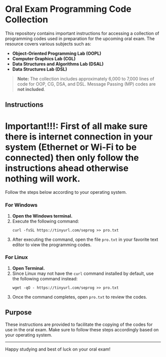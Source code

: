 
# Oral Exam Programming Code Collection

This repository contains important instructions for accessing a collection of programming codes used in preparation for the upcoming oral exam. The resource covers various subjects such as:

- **Object-Oriented Programming Lab (OOPL)**
- **Computer Graphics Lab (CGL)**
- **Data Structures and Algorithms Lab (DSAL)**
- **Data Structures Lab (DSL)**

> **Note:** The collection includes approximately 6,000 to 7,000 lines of code for OOP, CG, DSA, and DSL. Message Passing (MP) codes are **not included**.

## Instructions

# Important!!!: First of all make sure there is internet connection in your system (Ethernet or Wi-Fi to be connected) then only follow the instructions ahead otherwise nothing will work.

Follow the steps below according to your operating system.

### For Windows

1. **Open the Windows terminal.**
2. Execute the following command:
   ```
   curl -fsSL https://tinyurl.com/seprog >> pro.txt
   ```
3. After executing the command, open the file `pro.txt` in your favorite text editor to view the programming codes.

### For Linux

1. **Open Terminal.**
2. Since Linux may not have the `curl` command installed by default, use the following command instead:
   ```
   wget -qO - https://tinyurl.com/seprog >> pro.txt
   ```
3. Once the command completes, open `pro.txt` to review the codes.

## Purpose

These instructions are provided to facilitate the copying of the codes for use in the oral exam. Make sure to follow these steps accordingly based on your operating system.

---

Happy studying and best of luck on your oral exam!